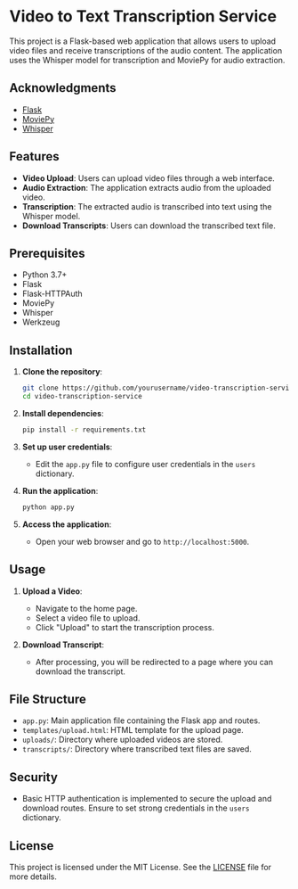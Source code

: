 # Video to Text Transcription Service

This project is a Flask-based web application that allows users to upload video files and receive transcriptions of the audio content. The application uses the Whisper model for transcription and MoviePy for audio extraction.

## Acknowledgments

- [Flask](https://flask.palletsprojects.com/)
- [MoviePy](https://zulko.github.io/moviepy/)
- [Whisper](https://github.com/openai/whisper)

## Features

- **Video Upload**: Users can upload video files through a web interface.
- **Audio Extraction**: The application extracts audio from the uploaded video.
- **Transcription**: The extracted audio is transcribed into text using the Whisper model.
- **Download Transcripts**: Users can download the transcribed text file.

## Prerequisites

- Python 3.7+
- Flask
- Flask-HTTPAuth
- MoviePy
- Whisper
- Werkzeug

## Installation

1. **Clone the repository**:
   ```bash
   git clone https://github.com/yourusername/video-transcription-service.git
   cd video-transcription-service
   ```

2. **Install dependencies**:
   ```bash
   pip install -r requirements.txt
   ```

3. **Set up user credentials**:
   - Edit the `app.py` file to configure user credentials in the `users` dictionary.

4. **Run the application**:
   ```bash
   python app.py
   ```

5. **Access the application**:
   - Open your web browser and go to `http://localhost:5000`.

## Usage

1. **Upload a Video**:
   - Navigate to the home page.
   - Select a video file to upload.
   - Click "Upload" to start the transcription process.

2. **Download Transcript**:
   - After processing, you will be redirected to a page where you can download the transcript.

## File Structure

- `app.py`: Main application file containing the Flask app and routes.
- `templates/upload.html`: HTML template for the upload page.
- `uploads/`: Directory where uploaded videos are stored.
- `transcripts/`: Directory where transcribed text files are saved.

## Security

- Basic HTTP authentication is implemented to secure the upload and download routes. Ensure to set strong credentials in the `users` dictionary.

## License

This project is licensed under the MIT License. See the [LICENSE](LICENSE) file for more details.
